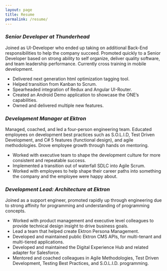 ```yaml
---
layout: page
title: Resume
permalink: /resume/
---
```

### *Senior Developer at Thunderhead*
Joined as UI-Developer who ended up taking on additional Back-End responsibilities to help the company succeed. Promoted quickly to a Senior Developer based on strong ability to self organize, deliver quality software, and team leadership performance. Currently cross training in mobile development.

* Delivered next generation html optimization tagging tool. * Helped transition from Kanban to Scrum.* Spearheaded integration of Redux and Angular UI-Router.
* Created an Android Demo application to showcase the ONE’s capabilities.* Owned and delivered multiple new features.### *Development Manager at Ektron*
Managed, coached, and led a four-person engineering team. Educated employees on development best practices such as S.O.L.I.D, Test Driven Development, and C# 5 features (functional design), and agile methodologies. Drove employee growth through hands on mentoring.
* Worked with executive team to shape the development culture for more consistent and repeatable success.* Implemented a transition out of waterfall SDLC into Agile Scrum.* Worked with employees to help shape their career paths into something the company and the employee were happy about.
### *Development Lead: Architecture at Ektron*
Joined as a support engineer, promoted rapidly up through engineering due to strong affinity for programming and understanding of programming concepts.
 * Worked with product management and executive level colleagues to provide technical design insight to drive business goals.* Lead a team that helped create Ektron Persona Management.* Developed and maintained public Ektron CMS APIs, for multi-tenant and multi-tiered applications.* Developed and maintained the Digital Experience Hub and related adapter for Salesforce.* Mentored and coached colleagues in Agile Methodologies, Test Driven Development, Testing Best Practices, and S.O.L.I.D. programming.